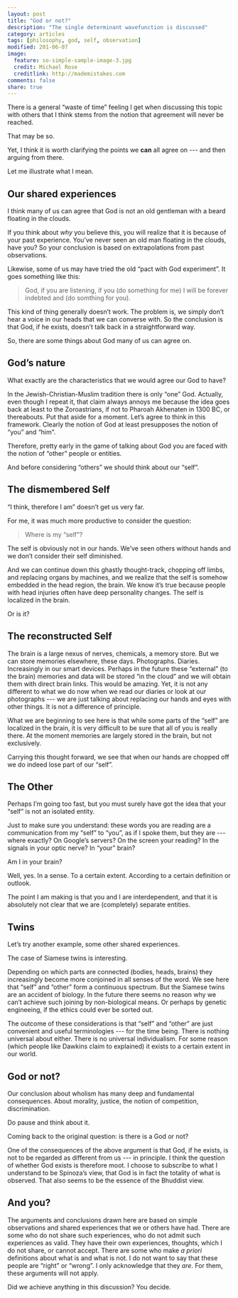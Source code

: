 ```yaml
---
layout: post
title: "God or not?"
description: "The single determinant wavefunction is discussed"
category: articles
tags: [philosophy, god, self, observation]
modified: 201-06-07
image:
  feature: so-simple-sample-image-3.jpg
  credit: Michael Rose
  creditlink: http://mademistakes.com
comments: false
share: true
---
```


There is a general “waste of time” feeling I get when discussing this topic
with others that I think stems from the notion that agreement will never be
reached. 

That may be so. 

Yet, I think it is worth clarifying the points we **can** all agree on --- and
then arguing from there.

Let me illustrate what I mean. 

## Our shared experiences

I think many of us can agree that God is not an old gentleman with a beard
floating in the clouds. 

If you think about *why* you believe this, you will realize that it is because
of your past experience. You’ve never seen an old man floating in the clouds,
have you? So your conclusion is based on extrapolations from past observations.

Likewise, some of us may have tried the old “pact with God experiment”. It goes
something like this: 

> God, if you are listening, if you (do something for me) I
> will be forever indebted and (do somthing for you).

This kind of thing generally doesn’t work. The problem is, we simply don’t hear
a voice in our heads that we can converse with. So the conclusion is that God,
if he exists, doesn’t talk back in a straightforward way.

So, there are some things about God many of us can agree on.

## God’s nature

What exactly are the characteristics that we would agree our God to have?

In the Jewish-Christian-Muslim tradition there is only “one” God. Actually, 
even though I repeat it, that claim always annoys me because the idea goes
back at least to the Zoroastrians, if not to Pharoah Akhenaten in 1300 BC, or
thereabouts. Put that aside for a moment. Let’s agree to think in this
framework. Clearly the notion of God at least presupposes the notion of “you”
and “him”. 

Therefore, pretty early in the game of talking about God you are faced with the
notion of “other” people or entities.

And before considering “others” we should think about our “self”. 

## The dismembered Self

“I think, therefore I am” doesn’t get us very far. 

For me, it was much more productive to consider the question: 

>Where is my “self”?

The self is obviously not in our hands. We’ve seen others without hands and
we don’t consider their self diminished. 

And we can continue down this ghastly thought-track, chopping off limbs, and
replacing organs by machines, and we realize that the self is somehow embedded
in the head region, the brain. We know it’s true because people with head
injuries often have deep personality changes. The self is localized in the
brain.

Or is it?

## The reconstructed Self

The brain is a large nexus of nerves, chemicals, a memory store. But we
can store memories elsewhere, these days. Photographs. Diaries. Increasingly
in our smart devices. Perhaps in the future these “external” (to the brain)
memories and data will be stored “in the cloud” and we will obtain them with
direct brain links. This would be amazing. Yet, it is not any different to what
we do now when we read our diaries or look at our photographs --- we are just
talking about replacing our hands and eyes with other things. It is not a
difference of principle.

What we are beginning to see here is that while some parts of the “self”
are localized in the brain, it is very difficult to be sure that all of
you is really there. At the moment memories are largely stored in the brain,
but not exclusively. 

Carrying this thought forward, we see that when our hands are chopped off we do
indeed lose part of our “self”.

## The Other

Perhaps I’m going too fast, but you must surely have got the idea that your
“self” is not an isolated entity. 

Just to make sure you understand: these words you are reading are a
communication from my “self” to “you”, as if I spoke them, but they are ---
where exactly? On Google’s servers? On the screen your reading? In the signals
in your optic nerve? In “your” brain?

Am I in your brain?

Well, yes. In a sense. To a certain extent. According to a certain
definition or outlook.

The point I am making is that you and I are interdependent, and that
it is absolutely not clear that we are (completely) separate entities.

## Twins

Let’s try another example, some other shared experiences. 

The case of Siamese twins is interesting. 

Depending on which parts are connected (bodies, heads, brains) they
increasingly become more conjoined in all senses of the word. We see here that
“self” and “other” form a continuous spectrum. But the Siamese twins are an
accident of biology. In the future there seems no reason why we can’t achieve
such joining by non-biological means. Or perhaps by genetic engineeing, if the
ethics could ever be sorted out.

The outcome of these considerations is that “self” and “other” are just
convenient and useful terminologies --- for the time being. There is nothing
universal about either. There is no universal individualism. For some reason
(which people like Dawkins claim to explained) it exists to a certain
extent in our world.

## God or not?

Our conclusion about wholism has many deep and fundamental consequences. About
morality, justice, the notion of competition, discrimination. 

Do pause and think about it.

Coming back to the original question: is there is a God or not?

One of the consequences of the above argument is that God, if he exists, is not
to be regarded as different from us --- in principle. I think the question of
whether God exists is therefore moot. I choose to subscribe to what I understand
to be Spinoza’s view, that God is in fact the totality of what is observed.
That also seems to be the essence of the Bhuddist view.

## And you?

The arguments and conclusions drawn here are based on simple observations and
shared experiences that we or others have had. There are some who do not share
such experiences, who do not admit such experiences as valid. They have their
own experiences, thoughts,  which I do not share, or cannot accept. There are
some who make *a priori* definitions about what is and what is not. I do not
want to say that these people are “right” or “wrong”. I only acknowledge that
they *are*. For them, these arguments will not apply.

Did we achieve anything in this discussion? You decide.


